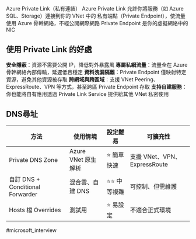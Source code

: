 Azure Private Link（私有連結）
Azure Private Link 允許你將服務（如 Azure SQL、Storage）連接到你的 VNet 中的 私有端點（Private Endpoint），使流量使用 Azure 骨幹網絡，不經公開網際網路
Private Endpoint 是你的虛擬網絡中的 NIC
## 使用 Private Link 的好處

**安全隱蔽**：資源不需要公開 IP，降低對外暴露風
**專屬私網流量**：流量全在 Azure 骨幹網絡內部傳輸，延遲低且穩定
**資料洩漏隔離**：Private Endpoint 僅映射特定資源，避免其他資源被存取
**跨網域與跨區域**：支援 VNet Peering、ExpressRoute、VPN 等方式，甚至跨區 Private Endpoint 存取
**支持自建服務**：你也能將自有應用透過 Private Link Service 提供給其他 VNet 私密使用

## DNS尋址
|方法|使用情境|設定難易|可擴充性|
|---|---|---|---|
|Private DNS Zone|Azure VNet 原生解析|⭐ 簡單快速|支援 VNet、VPN、ExpressRoute|
|自訂 DNS + Conditional Forwarder|混合雲、自建 DNS|⭐⭐ 中等複雜|可控制、但需維護|
|Hosts 檔 Overrides|測試用|⭐ 易設定|不適合正式環境|




#microsoft_interview

